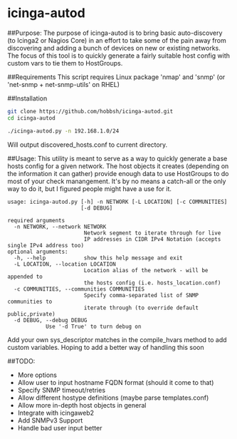 # icinga-autod

##Purpose:
The purpose of icinga-autod is to bring basic auto-discovery (to Icinga2 or Nagios Core) in an effort to take some of the pain away from discovering and adding a bunch of devices on new or existing networks. The focus of this tool is to quickly generate a fairly suitable host config with custom vars to tie them to HostGroups. 

##Requirements
This script requires Linux package 'nmap' and 'snmp' (or 'net-snmp + net-snmp-utils' on RHEL)

##Installation
```bash
git clone https://github.com/hobbsh/icinga-autod.git
cd icinga-autod

./icinga-autod.py -n 192.168.1.0/24
```
Will output discovered_hosts.conf to current directory. 

##Usage:
This utility is meant to serve as a way to quickly generate a base hosts config for a given network. The host objects it creates (depending on the information it can gather) provide enough data to use HostGroups to do most of your check manangement. It's by no means a catch-all or the only way to do it, but I figured people might have a use for it.

```
usage: icinga-autod.py [-h] -n NETWORK [-L LOCATION] [-c COMMUNITIES]
                       [-d DEBUG]

required arguments
  -n NETWORK, --network NETWORK
                        Network segment to iterate through for live
                        IP addresses in CIDR IPv4 Notation (accepts single IPv4 address too)
optional arguments:
  -h, --help            show this help message and exit
  -L LOCATION, --location LOCATION
                        Location alias of the network - will be appended to
                        the hosts config (i.e. hosts_location.conf)
  -c COMMUNITIES, --communities COMMUNITIES
                        Specify comma-separated list of SNMP communities to
                        iterate through (to override default public,private)
  -d DEBUG, --debug DEBUG
			Use '-d True' to turn debug on
```
Add your own sys_descriptor matches in the compile_hvars method to add custom variables. Hoping to add a better way of handling this soon

##TODO:
- More options
 - Allow user to input hostname FQDN format (should it come to that)
 - Specify SNMP timeout/retries
- Allow different hostype definitions (maybe parse templates.conf)
- Allow more in-depth host objects in general
- Integrate with icingaweb2
- Add SNMPv3 Support
- Handle bad user input better
